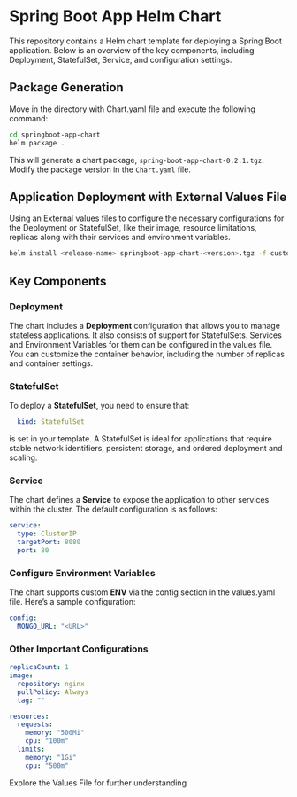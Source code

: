 # Spring Boot App Helm Chart

This repository contains a Helm chart template for deploying a Spring Boot application. Below is an overview of the key components, including Deployment, StatefulSet, Service, and configuration settings.
## Package Generation

Move in the directory with Chart.yaml file and execute the following command:
```bash
cd springboot-app-chart
helm package .
```
This will generate a chart package, `spring-boot-app-chart-0.2.1.tgz`. Modify the package version in the `Chart.yaml` file.

## Application Deployment with External Values File

Using an External values files to configure the necessary configurations for the Deployment or StatefulSet, like their image, resource limitations, replicas along with their services and environment variables.

```bash
helm install <release-name> springboot-app-chart-<version>.tgz -f custom-values.yaml
```

## Key Components

### Deployment

The chart includes a **Deployment** configuration that allows you to manage stateless applications. It also consists of support for StatefulSets. Services and Environment Variables for them can be configured in the values file. You can customize the container behavior, including the number of replicas and container settings. 

### StatefulSet

To deploy a **StatefulSet**, you need to ensure that:

```yaml
  kind: StatefulSet
```
is set in your template. A StatefulSet is ideal for applications that require stable network identifiers, persistent storage, and ordered deployment and scaling.

### Service

The chart defines a **Service** to expose the application to other services within the cluster. The default configuration is as follows:

```yaml
service:
  type: ClusterIP
  targetPort: 8080
  port: 80
```

### Configure Environment Variables

The chart supports custom **ENV** via the config section in the values.yaml file. Here’s a sample configuration:

```yaml
config:
  MONGO_URL: "<URL>"
```

### Other Important Configurations 
```yaml
replicaCount: 1
image:
  repository: nginx
  pullPolicy: Always
  tag: ""

resources:
  requests:
    memory: "500Mi"
    cpu: "100m"
  limits:
    memory: "1Gi"
    cpu: "500m"
```

Explore the Values File for further understanding
